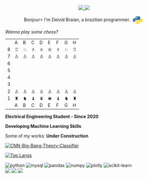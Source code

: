 
<p align="center">
    <a href="https://www.linkedin.com/in/deividsmarzaro/">
    <img src="https://img.shields.io/badge/LinkedIn-307cc5?style=for-the-badge&logo=linkedin&logoColor=white"/>
    </a>
    <img src="https://komarev.com/ghpvc/?username=braiansmarzaro&style=for-the-badge"/>
</p>

<p align="center">
    Bonjour⚡ I'm Deivid Braian, a brazilian programmer.
    <a href = "https://www.codewars.com/users/BraianSmarzaro" target="_blank">
    <img align="center" alt="Braian-Python" height="30" width="40" src="https://raw.githubusercontent.com/devicons/devicon/master/icons/python/python-original.svg"/>
    </a>
</p>

_Wanna play some chess?_

<p align="center">
<table>
  <tr>
    <td></td>
    <td class="label">A</td>
    <td class="label">B</td>
    <td class="label">C</td>
    <td class="label">D</td>
    <td class="label">E</td>
    <td class="label">F</td>
    <td class="label">G</td>
    <td class="label">H</td>
  </tr>
  <tr>
    <td class="label">8</td>
    <td class="white">♖</td>
    <td class="black">♘</td>
    <td class="white">♗</td>
    <td class="black">♕</td>
    <td class="white">♔</td>
    <td class="black">♗</td>
    <td class="white">♘</td>
    <td class="black">♖</td>
  </tr>
  <tr>
    <td class="label">7</td>
    <td class="black">♙</td>
    <td class="black">♙</td>
    <td class="black">♙</td>
    <td class="black">♙</td>
    <td class="black">♙</td>
    <td class="black">♙</td>
    <td class="black">♙</td>
    <td class="black">♙</td>
  </tr>
  <tr>
    <td class="label">6</td>
    <td class="white"></td>
    <td class="black"></td>
    <td class="white"></td>
    <td class="black"></td>
    <td class="white"></td>
    <td class="black"></td>
    <td class="white"></td>
    <td class="black"></td>
  </tr>
  <tr>
    <td class="label">5</td>
    <td class="black"></td>
    <td class="white"></td>
    <td class="black"></td>
    <td class="white"></td>
    <td class="black"></td>
    <td class="white"></td>
    <td class="black"></td>
    <td class="white"></td>
  </tr>
  <tr>
    <td class="label">4</td>
    <td class="white"></td>
    <td class="black"></td>
    <td class="white"></td>
    <td class="black"></td>
    <td class="white"></td>
    <td class="black"></td>
    <td class="white"></td>
    <td class="black"></td>
  <tr>
    <td class="label">3</td>
    <td class="black"></td>
    <td class="white"></td>
    <td class="black"></td>
    <td class="white"></td>
    <td class="black"></td>
    <td class="white"></td>
    <td class="black"></td>
    <td class="white"></td>
  </tr>
  <tr>
    <td class="label">2</td>
    <td class="white">♙</td>
    <td class="white">♙</td>
    <td class="white">♙</td>
    <td class="white">♙</td>
    <td class="white">♙</td>
    <td class="white">♙</td>
    <td class="white">♙</td>
    <td class="white">♙</td>
  </tr>
  <tr>
    <td class="label">1</td>
    <td class="white">♜</td>
    <td class="white">♞</td>
    <td class="white">♝</td>
    <td class="white">♛</td>
    <td class="white">♚</td>
    <td class="white">♝</td>
    <td class="white">♞</td>
    <td class="white">♜</td>
  </tr>

  <tr>
    <td></td>
    <td class="label">A</td>
    <td class="label">B</td>
    <td class="label">C</td>
    <td class="label">D</td>
    <td class="label">E</td>
    <td class="label">F</td>
    <td class="label">G</td>
    <td class="label">H</td>
  </tr>
</table>
</p>

**Electrical Engineering Student - Since 2020**

**Developing Machine Learning Skills**

Some of my works:
****Under Construction****
<p align="left">
  <a href="[https://github.com/braiansmarzaro/CNN-Big-Bang-Theory-Classifier]"><img width="400" src="https://github-readme-stats.vercel.app/api/pin/?username=braiansmarzaro&repo=CNN-Big-Bang-Theory-Classifier&theme=radical&hide_border=true&show_icons=false" alt="CNN-Big-Bang-Theory-Classifier"></a>
</p>

[![Top Langs](https://github-readme-stats.vercel.app/api/top-langs/?username=braiansmarzaro&layout=compact)](https://github.com/braiansmarzaro/github-readme-stats)

<div> 
    <!-- style="display: inline_block"><br/> -->
    <img align="center" alt="python" src="https://img.shields.io/badge/Python-3776AB?style=for-the-badge&logo=python&logoColor=white"/>
    <img align="center" alt="mysql" src="https://img.shields.io/badge/MySQL-00000F?style=for-the-badge&logo=mysql&logoColor=white"/>
    <img align="center" alt="pandas" src="https://img.shields.io/badge/pandas-%23150458.svg?style=for-the-badge&logo=pandas&logoColor=white"/>
    <img align="center" alt="numpy" src="https://img.shields.io/badge/numpy-%23013243.svg?style=for-the-badge&logo=numpy&logoColor=white"/>
    <img align="center" alt="plotly" src="https://img.shields.io/badge/Plotly-%233F4F75.svg?style=for-the-badge&logo=plotly&logoColor=white"/>
    <img align="center" alt="scikit-learn" src="https://img.shields.io/badge/scikit--learn-%23F7931E.svg?style=for-the-badge&logo=scikit-learn&logoColor=white"/>
    
</div>


<div>
  <a href="https://instagram.com/deivid.chess" target="_blank"><img src="https://img.shields.io/badge/-Instagram-%23E4405F?style=for-the-badge&logo=instagram&logoColor=white" target="_blank"></a>
 	<a href="https://www.twitch.tv/deividchess" target="_blank"><img src="https://img.shields.io/badge/Twitch-9146FF?style=for-the-badge&logo=twitch&logoColor=white" target="_blank"></a>
  <a href = "mailto:deividbraian5@gmail.com"><img src="https://img.shields.io/badge/-Gmail-%23333?style=for-the-badge&logo=gmail&logoColor=white" target="_blank"></a>
 
</div>

<!--
    <img align="center" alt="javascript" src="https://img.shields.io/badge/JavaScript-323330?style=for-the-badge&logo=javascript&logoColor=F7DF1"/>

♜	♞	♝	♚	♛	♝	♞	♜


<head>
    <style>
    .black {
        background-color: black;
        width: 50px;
        height: 50px;
        }
    .white {
        background-color: white;
        width: 50px;
        height: 50px;
        }
    .label {
        text-align: center;
        vertical-align: middle;
        font-size: larger;
        }
    </style>
</head>


Here are some ideas to get you started:

- 🔭 I’m currently working on ...
- 🌱 I’m currently learning ...
- 👯 I’m looking to collaborate on ...
- 🤔 I’m looking for help with ...
- 💬 Ask me about ...
- 📫 How to reach me: ...
- 😄 Pronouns: ...
- ⚡ Fun fact: ...
-->
